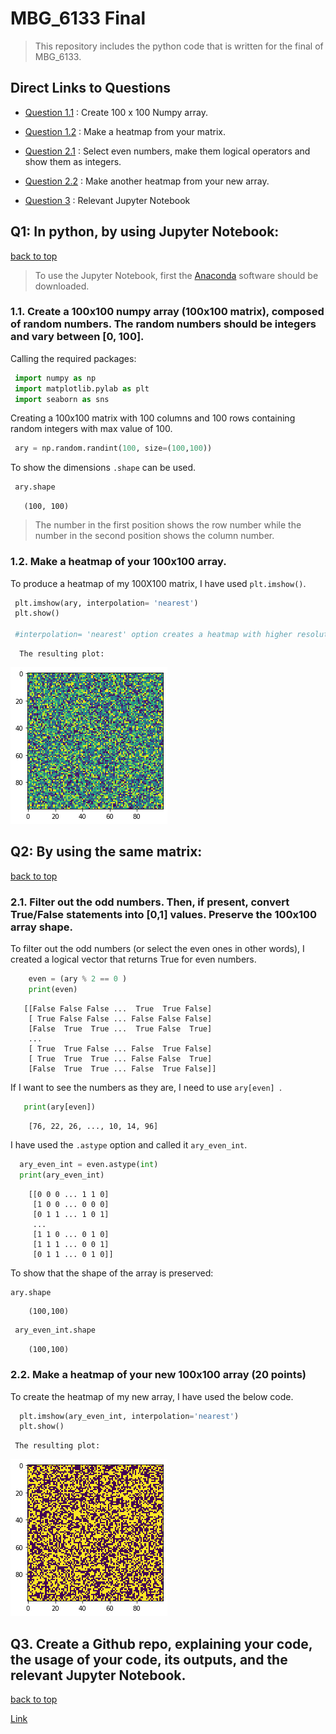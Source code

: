 <a name="final"></a> 
# MBG_6133 Final 

>This repository includes the python code that is written for the final of MBG_6133.

## Direct Links to Questions

- [Question 1.1](#q1.1) : Create 100 x 100 Numpy array.

- [Question 1.2](#q1.2) : Make a heatmap from your matrix.

- [Question 2.1](#q2.1) : Select even numbers, make them logical operators and show them as integers.

- [Question 2.2](#q2.2) : Make another heatmap from your new array.
- [Question 3](#q3) : Relevant Jupyter Notebook

## Q1: In python, by using Jupyter Notebook:
[back to top](#final)
<a name="q1.1"></a>
> To use the Jupyter Notebook, first the [Anaconda](https://www.anaconda.com/products/individual) software should be downloaded.


### 1.1. Create a 100x100 numpy array (100x100 matrix), composed of random numbers. The random numbers should be integers and vary between [0, 100].


   Calling the required packages:

   ```python
    import numpy as np
    import matplotlib.pylab as plt
    import seaborn as sns
   ```

   Creating a 100x100 matrix with 100 columns and 100 rows containing random integers with max value of 100.

   ```python
    ary = np.random.randint(100, size=(100,100))  
   ```
  To show the dimensions `.shape` can be used.

   ```python
    ary.shape
   ```
       (100, 100)
   <a name="q1.2"></a>
   > The number in the first position shows the row number while the number in the second position shows the column number.
    
### 1.2. Make a heatmap of your 100x100 array.


   To produce a heatmap of my 100X100 matrix, I have used `plt.imshow()`.

   ```python
    plt.imshow(ary, interpolation= 'nearest')
    plt.show()
    
    #interpolation= 'nearest' option creates a heatmap with higher resolution.
   ```
      
      The resulting plot:
     
  ![output](https://github.com/yoncagungor/Final/blob/main/ary_plot?raw=true)
  
 <a name="q2.1"></a>  
 
## Q2: By using the same matrix:
[back to top](#final)
### 2.1. Filter out the odd numbers. Then, if present, convert True/False statements into [0,1] values. Preserve the 100x100 array shape.

 To filter out the odd numbers (or select the even ones in other words), I created a logical vector that returns True for even numbers.

   ```python
       even = (ary % 2 == 0 )
       print(even)
   ```
       
       [[False False False ...  True  True False]
        [ True False False ... False False False]
        [False  True  True ...  True False  True]
        ...
        [ True  True False ... False  True False]
        [ True  True  True ... False False  True]
        [False  True  True ... False  True False]]
              
   If I want to see the numbers as they are, I need to use  `ary[even] `.
   
  ```python
     print(ary[even])
   ```
        [76, 22, 26, ..., 10, 14, 96]
        
 I have used the `.astype` option and called it `ary_even_int`.
  ```python
    ary_even_int = even.astype(int)
    print(ary_even_int)
   ```
        [[0 0 0 ... 1 1 0]
         [1 0 0 ... 0 0 0]
         [0 1 1 ... 1 0 1]
         ...
         [1 1 0 ... 0 1 0]
         [1 1 1 ... 0 0 1]
         [0 1 1 ... 0 1 0]]
         
 To show that the shape of the array is preserved:     
   ```python
   ary.shape 
   ```
        (100,100) 
   ```python
    ary_even_int.shape
   ```
        (100,100)
    
    
  <a name="q2.2"></a> 
  
  ### 2.2. Make a heatmap of your new 100x100 array (20 points)

  
   To create the heatmap of my new array, I have used the below code.
    
  ```python
    plt.imshow(ary_even_int, interpolation='nearest')
    plt.show()
   ```
     The resulting plot:
     
   ![output](https://github.com/yoncagungor/Final/blob/main/ary_even_int?raw=true)
   
   <a name="q3"></a>
   ## Q3. Create a Github repo, explaining your code, the usage of your code, its outputs, and the relevant Jupyter Notebook. 
   [back to top](#final)
   
   [Link](https://github.com/yoncagungor/Final/blob/main/Jupyter%20notebook.html?download=true)
